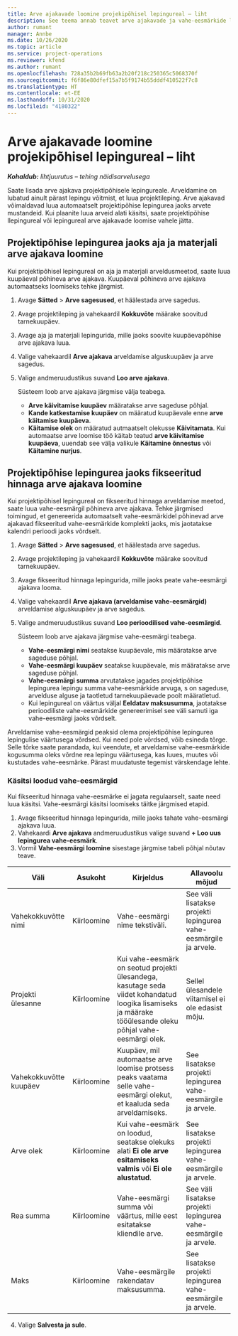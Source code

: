 ```yaml
---
title: Arve ajakavade loomine projekipõhisel lepingureal – liht
description: See teema annab teavet arve ajakavade ja vahe-eesmärkide loomise kohta.
author: rumant
manager: Annbe
ms.date: 10/26/2020
ms.topic: article
ms.service: project-operations
ms.reviewer: kfend
ms.author: rumant
ms.openlocfilehash: 728a35b2b69fb63a2b20f218c250365c5068370f
ms.sourcegitcommit: f6f86e80dfef15a7b5f9174b55dddf410522f7c8
ms.translationtype: HT
ms.contentlocale: et-EE
ms.lasthandoff: 10/31/2020
ms.locfileid: "4180322"
---
```

# <a name="create-invoice-schedules-on-a-project-based-contract-line---lite"></a>Arve ajakavade loomine projekipõhisel lepingureal – liht

_**Kohaldub:** lihtjuurutus – tehing näidisarvelusega_

Saate lisada arve ajakava projektipõhisele lepingureale. Arveldamine on lubatud ainult pärast lepingu võitmist, et luua projektileping. Arve ajakavad võimaldavad luua automaatselt projektipõhise lepingurea jaoks arvete mustandeid. Kui plaanite luua arveid alati käsitsi, saate projektipõhise llepingureal või lepingureal arve ajakavade loomise vahele jätta.

## <a name="create-a-time-and-material-invoice-schedule-for-a-project-based-contract-line"></a>Projektipõhise lepingurea jaoks aja ja materjali arve ajakava loomine

Kui projektipõhisel lepingureal on aja ja materjali arveldusmeetod, saate luua kuupäeval põhineva arve ajakava. Kuupäeval põhineva arve ajakava automaatseks loomiseks tehke järgmist.

1. Avage **Sätted** > **Arve sagesused**, et häälestada arve sagedus.
2. Avage projektileping ja vahekaardil **Kokkuvõte** määrake soovitud tarnekuupäev.
3. Avage aja ja materjali lepingurida, mille jaoks soovite kuupäevapõhise arve ajakava luua. 
4. Valige vahekaardil **Arve ajakava** arveldamise alguskuupäev ja arve sagedus. 
5. Valige andmeruudustikus suvand **Loo arve ajakava**.

    Süsteem loob arve ajakava järgmise välja teabega.

    - **Arve käivitamise kuupäev** määratakse arve sageduse põhjal.
    - **Kande katkestamise kuupäev** on määratud kuupäevale enne **arve käitamise kuupäeva**.
    - **Käitamise olek** on määratud autmaatselt olekusse **Käivitamata**. Kui automaatse arve loomise töö käitab teatud **arve käivitamise kuupäeva**, uuendab see välja valikule **Käitamine õnnestus** või **Käitamine nurjus**.

## <a name="create-a-fixed-price-invoice-schedule-for-a-project-based-contract-line"></a>Projektipõhise lepingurea jaoks fikseeritud hinnaga arve ajakava loomine

Kui projektipõhisel lepingureal on fikseeritud hinnaga arveldamise meetod, saate luua vahe-eesmärgil põhineva arve ajakava. Tehke järgmised toimingud, et genereerida automaatselt vahe-eesmärkidel põhinevad arve ajakavad fikseeritud vahe-eesmärkide komplekti jaoks, mis jaotatakse kalendri perioodi jaoks võrdselt.

1. Avage **Sätted** > **Arve sagesused**, et häälestada arve sagedus.
2. Avage projektileping ja vahekaardil **Kokkuvõte** määrake soovitud tarnekuupäev.
3. Avage fikseeritud hinnaga lepingurida, mille jaoks peate vahe-eesmärgi ajakava looma. 
4. Valige vahekaardil **Arve ajakava (arveldamise vahe-eesmärgid)** arveldamise alguskuupäev ja arve sagedus. 
5. Valige andmeruudustikus suvand **Loo perioodilised vahe-eesmärgid**.

    Süsteem loob arve ajakava järgmise vahe-eesmärgi teabega.

    - **Vahe-eesmärgi nimi** seatakse kuupäevale, mis määratakse arve sageduse põhjal.
    - **Vahe-eesmärgi kuupäev** seatakse kuupäevale, mis määratakse arve sageduse põhjal.
    - **Vahe-eesmärgi summa** arvutatakse jagades projektipõhise lepingurea lepingu summa vahe-eesmärkide arvuga, s on sageduse, arvelduse alguse ja taotletud tarnekuupäevade poolt määratletud.
    - Kui lepingureal on väärtus väljal **Eeldatav maksusumma**, jaotatakse perioodiliste vahe-eesmärkide genereerimisel see väli samuti iga vahe-eesmärgi jaoks võrdselt.

Arveldamise vahe-eesmärgid peaksid olema projektipõhise lepingurea lepingulise väärtusega võrdsed. Kui need pole võrdsed, võib esineda tõrge. Selle tõrke saate parandada, kui veendute, et arveldamise vahe-eesmärkide kogusumma oleks võrdne rea lepingu väärtusega, kas luues, muutes või kustutades vahe-eesmärke. Pärast muudatuste tegemist värskendage lehte.

### <a name="manually-create-milestones"></a>Käsitsi loodud vahe-eesmärgid

Kui fikseeritud hinnaga vahe-eesmärke ei jagata regulaarselt, saate need luua käsitsi. Vahe-eesmärgi käsitsi loomiseks täitke järgmised etapid.

1. Avage fikseeritud hinnaga lepingurida, mille jaoks tahate vahe-eesmärgi ajakava luua. 
2. Vahekaardi **Arve ajakava** andmeruudustikus valige suvand **+ Loo uus lepingurea vahe-eesmärk**.
3. Vormil **Vahe-eesmärgi loomine** sisestage järgmise tabeli põhjal nõutav teave. 

| Väli | Asukoht | Kirjeldus | Allavoolu mõjud |
| --- | --- | --- | --- |
| Vahekokkuvõtte nimi | Kiirloomine | Vahe-eesmärgi nime tekstiväli. | See väli lisatakse projekti lepingurea vahe-eesmärgile ja arvele. |
| Projekti ülesanne | Kiirloomine | Kui vahe-eesmärk on seotud projekti ülesandega, kasutage seda viidet kohandatud loogika lisamiseks ja määrake tööülesande oleku põhjal vahe-eesmärgi olek. | Sellel ülesandele viitamisel ei ole edasist mõju. |
| Vahekokkuvõtte kuupäev | Kiirloomine | Kuupäev, mil automaatse arve loomise protsess peaks vaatama selle vahe-eesmärgi olekut, et kaaluda seda arveldamiseks. | See lisatakse projekti lepingurea vahe-eesmärgile ja arvele. |
| Arve olek | Kiirloomine | Kui vahe-eesmärk on loodud, seatakse olekuks alati **Ei ole arve esitamiseks valmis** või **Ei ole alustatud**. | See lisatakse projekti lepingurea vahe-eesmärgile ja arvele. |
| Rea summa | Kiirloomine | Vahe-eesmärgi summa või väärtus, mille eest esitatakse kliendile arve. | See väli lisatakse projekti lepingurea vahe-eesmärgile ja arvele. |
| Maks | Kiirloomine | Vahe-eesmärgile rakendatav maksusumma. | See lisatakse projekti lepingurea vahe-eesmärgile ja arvele. |

4. Valige **Salvesta ja sule**.
